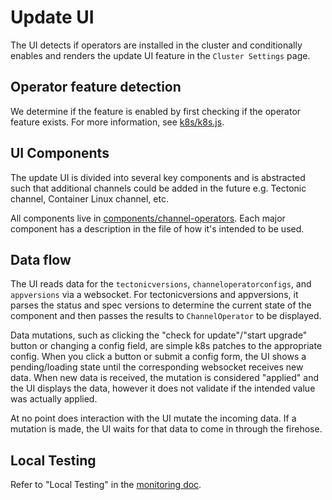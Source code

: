 # Update UI

The UI detects if operators are installed in the cluster and conditionally enables and renders the update UI feature in the `Cluster Settings` page.

## Operator feature detection

We determine if the feature is enabled by first checking if the operator feature exists. For more information, see [k8s/k8s.js](https://github.com/openshift/console/blob/master/frontend/public/module/k8s/k8s.js).

## UI Components

The update UI is divided into several key components and is abstracted such that additional channels could be added in the future e.g. Tectonic channel, Container Linux channel, etc.

All components live in [components/channel-operators](https://github.com/openshift/console/blob/master/frontend/public/components/channel-operators). Each major component has a description in the file of how it's intended to be used.

## Data flow

The UI reads data for the `tectonicversions`, `channeloperatorconfigs`, and `appversions` via a websocket. For tectonicversions and appversions, it parses the status and spec versions to determine the current state of the component and then passes the results to `ChannelOperator` to be displayed.

Data mutations, such as clicking the "check for update"/"start upgrade" button or changing a config field, are simple k8s patches to the appropriate config. When you click a button or submit a config form, the UI shows a pending/loading state until the corresponding websocket receives new data. When new data is received, the mutation is considered "applied" and the UI displays the data, however it does not validate if the intended value was actually applied.

At no point does interaction with the UI mutate the incoming data. If a mutation is made, the UI waits for that data to come in through the firehose.

## Local Testing

Refer to "Local Testing" in the [monitoring doc](./monitoring.md#local-testing).
